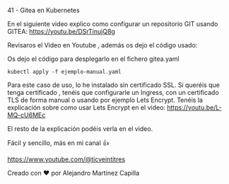41 - Gitea en Kubernetes

En el siguiente video explico como configurar un repositorio GIT usando GITEA: https://youtu.be/DSrTinujQ8g

Revisaros el Video en Youtube , además os dejo el código usado: 

Os dejo el código para desplegarlo en el fichero gitea.yaml

```
kubectl apply -f ejemplo-manual.yaml
```

Para este caso de uso, lo he instalado sin certificado SSL. Si queréis que tenga certificado , tenéis que configurarle un Ingress, con un certificado TLS de forma manual o usando por ejemplo Lets Encrypt. Tenéis la explicación sobre como usar Lets Encrypt en el video: https://youtu.be/L-MQ-cU6MEc

El resto de la explicación podéis verla en el video.

Fácil y sencillo, más en mi canal 👍

https://www.youtube.com/@ticveintitres

Creado con ❤️ por Alejandro Martínez Capilla